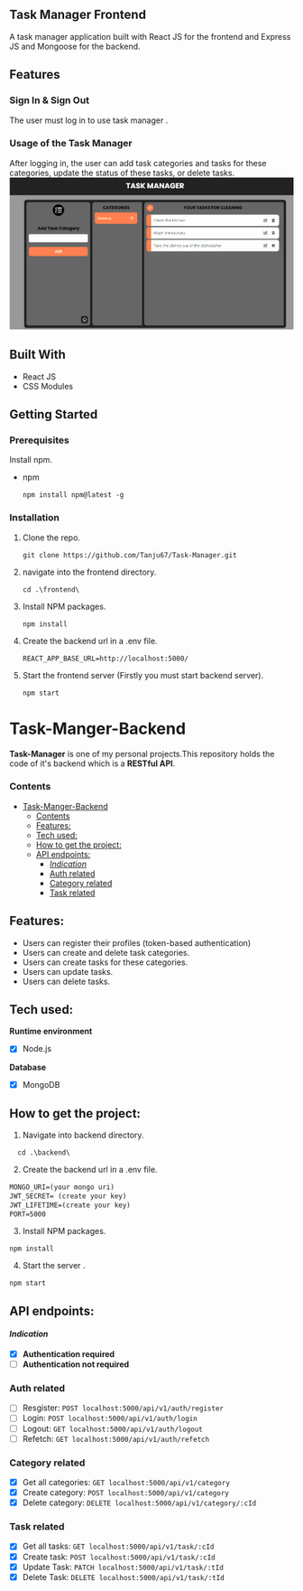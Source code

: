 ## Task Manager Frontend

A task manager application built with React JS for the frontend and Express JS and Mongoose for the backend.

## Features

### Sign In & Sign Out

The user must log in to use task manager .

### Usage of the Task Manager

After logging in, the user can add task categories and tasks for these categories, update the status of these tasks, or delete tasks.
![Task Manager](./frontend/src/assets/task.gif)

## Built With

- React JS
- CSS Modules

## Getting Started

### Prerequisites

Install npm.

- npm
  ```
  npm install npm@latest -g
  ```

### Installation

1. Clone the repo.
   ```
   git clone https://github.com/Tanju67/Task-Manager.git
   ```
2. navigate into the frontend directory.
   ```
   cd .\frontend\
   ```
3. Install NPM packages.
   ```
   npm install
   ```
4. Create the backend url in a .env file.
   ```
   REACT_APP_BASE_URL=http://localhost:5000/
   ```
5. Start the frontend server (Firstly you must start backend server).
   ```
   npm start
   ```

# Task-Manger-Backend

**Task-Manager** is one of my personal projects.This repository holds the code of it's backend which is a **RESTful API**.

### Contents

- [Task-Manger-Backend](#task-manger-backend)
  - [Contents](#contents)
  - [Features:](#features-1)
  - [Tech used:](#tech-used)
  - [How to get the project:](#how-to-get-the-project)
  - [API endpoints:](#api-endpoints)
    - [_Indication_](#indication)
    - [Auth related](#auth-related)
    - [Category related](#category-related)
    - [Task related](#task-related)

## Features:

- Users can register their profiles (token-based authentication)
- Users can create and delete task categories.
- Users can create tasks for these categories.
- Users can update tasks.
- Users can delete tasks.

## Tech used:

**Runtime environment**

- [x] Node.js

**Database**

- [x] MongoDB

## How to get the project:

1. Navigate into backend directory.

```
  cd .\backend\
```

2. Create the backend url in a .env file.

```
MONGO_URI=(your mongo uri)
JWT_SECRET= (create your key)
JWT_LIFETIME=(create your key)
PORT=5000
```

3.  Install NPM packages.

```
npm install
```

4.  Start the server .

```
npm start
```

## API endpoints:

#### _Indication_

- [x] **Authentication required**
- [ ] **Authentication not required**

### Auth related

- [ ] Resgister: `POST localhost:5000/api/v1/auth/register`
- [ ] Login: `POST localhost:5000/api/v1/auth/login`
- [ ] Logout: `GET localhost:5000/api/v1/auth/logout`
- [ ] Refetch: `GET localhost:5000/api/v1/auth/refetch`

### Category related

- [x] Get all categories: `GET localhost:5000/api/v1/category`
- [x] Create category: `POST localhost:5000/api/v1/category`
- [x] Delete category: `DELETE localhost:5000/api/v1/category/:cId`

### Task related

- [x] Get all tasks: `GET localhost:5000/api/v1/task/:cId`
- [x] Create task: `POST localhost:5000/api/v1/task/:cId`
- [x] Update Task: `PATCH localhost:5000/api/v1/task/:tId`
- [x] Delete Task: `DELETE localhost:5000/api/v1/task/:tId`
